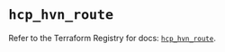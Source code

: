 # `hcp_hvn_route`

Refer to the Terraform Registry for docs: [`hcp_hvn_route`](https://registry.terraform.io/providers/hashicorp/hcp/0.92.0/docs/resources/hvn_route).
